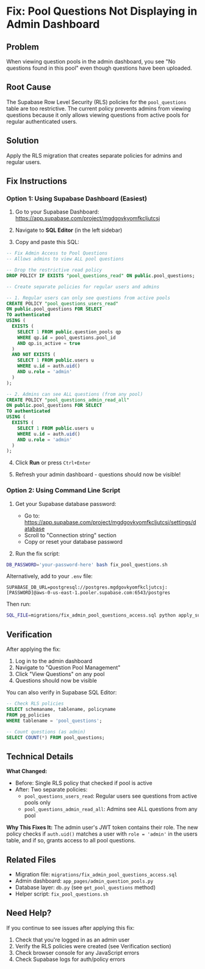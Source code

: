 # Fix: Pool Questions Not Displaying in Admin Dashboard

## Problem
When viewing question pools in the admin dashboard, you see "No questions found in this pool" even though questions have been uploaded.

## Root Cause
The Supabase Row Level Security (RLS) policies for the `pool_questions` table are too restrictive. The current policy prevents admins from viewing questions because it only allows viewing questions from active pools for regular authenticated users.

## Solution
Apply the RLS migration that creates separate policies for admins and regular users.

## Fix Instructions

### Option 1: Using Supabase Dashboard (Easiest)

1. Go to your Supabase Dashboard: https://app.supabase.com/project/mgdgovkyomfkcljutcsj

2. Navigate to **SQL Editor** (in the left sidebar)

3. Copy and paste this SQL:

```sql
-- Fix Admin Access to Pool Questions
-- Allows admins to view ALL pool questions

-- Drop the restrictive read policy
DROP POLICY IF EXISTS "pool_questions_read" ON public.pool_questions;

-- Create separate policies for regular users and admins

-- 1. Regular users can only see questions from active pools
CREATE POLICY "pool_questions_users_read"
ON public.pool_questions FOR SELECT
TO authenticated
USING (
  EXISTS (
    SELECT 1 FROM public.question_pools qp
    WHERE qp.id = pool_questions.pool_id
    AND qp.is_active = true
  )
  AND NOT EXISTS (
    SELECT 1 FROM public.users u
    WHERE u.id = auth.uid()
    AND u.role = 'admin'
  )
);

-- 2. Admins can see ALL questions (from any pool)
CREATE POLICY "pool_questions_admin_read_all"
ON public.pool_questions FOR SELECT
TO authenticated
USING (
  EXISTS (
    SELECT 1 FROM public.users u
    WHERE u.id = auth.uid()
    AND u.role = 'admin'
  )
);
```

4. Click **Run** or press `Ctrl+Enter`

5. Refresh your admin dashboard - questions should now be visible!

### Option 2: Using Command Line Script

1. Get your Supabase database password:
   - Go to: https://app.supabase.com/project/mgdgovkyomfkcljutcsj/settings/database
   - Scroll to "Connection string" section
   - Copy or reset your database password

2. Run the fix script:
```bash
DB_PASSWORD='your-password-here' bash fix_pool_questions.sh
```

Alternatively, add to your `.env` file:
```env
SUPABASE_DB_URL=postgresql://postgres.mgdgovkyomfkcljutcsj:[PASSWORD]@aws-0-us-east-1.pooler.supabase.com:6543/postgres
```

Then run:
```bash
SQL_FILE=migrations/fix_admin_pool_questions_access.sql python apply_supabase_sql.py
```

## Verification

After applying the fix:

1. Log in to the admin dashboard
2. Navigate to "Question Pool Management"
3. Click "View Questions" on any pool
4. Questions should now be visible

You can also verify in Supabase SQL Editor:
```sql
-- Check RLS policies
SELECT schemaname, tablename, policyname
FROM pg_policies
WHERE tablename = 'pool_questions';

-- Count questions (as admin)
SELECT COUNT(*) FROM pool_questions;
```

## Technical Details

**What Changed:**
- Before: Single RLS policy that checked if pool is active
- After: Two separate policies:
  - `pool_questions_users_read`: Regular users see questions from active pools only
  - `pool_questions_admin_read_all`: Admins see ALL questions from any pool

**Why This Fixes It:**
The admin user's JWT token contains their role. The new policy checks if `auth.uid()` matches a user with `role = 'admin'` in the users table, and if so, grants access to all pool questions.

## Related Files
- Migration file: `migrations/fix_admin_pool_questions_access.sql`
- Admin dashboard: `app_pages/admin_question_pools.py`
- Database layer: `db.py` (see `get_pool_questions` method)
- Helper script: `fix_pool_questions.sh`

## Need Help?

If you continue to see issues after applying this fix:

1. Check that you're logged in as an admin user
2. Verify the RLS policies were created (see Verification section)
3. Check browser console for any JavaScript errors
4. Check Supabase logs for auth/policy errors
